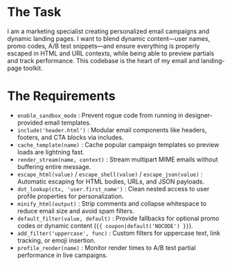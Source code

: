 # The Task

I am a marketing specialist creating personalized email campaigns and dynamic landing pages. I want to blend dynamic content—user names, promo codes, A/B test snippets—and ensure everything is properly escaped in HTML and URL contexts, while being able to preview partials and track performance. This codebase is the heart of my email and landing-page toolkit.

# The Requirements

* `enable_sandbox_mode` : Prevent rogue code from running in designer-provided email templates.  
* `include('header.html')` : Modular email components like headers, footers, and CTA blocks via includes.  
* `cache_template(name)` : Cache popular campaign templates so preview loads are lightning fast.  
* `render_stream(name, context)` : Stream multipart MIME emails without buffering entire message.  
* `escape_html(value)` / `escape_shell(value)` / `escape_json(value)` : Automatic escaping for HTML bodies, URLs, and JSON payloads.  
* `dot_lookup(ctx, 'user.first_name')` : Clean nested access to user profile properties for personalization.  
* `minify_html(output)` : Strip comments and collapse whitespace to reduce email size and avoid spam filters.  
* `default_filter(value, default)` : Provide fallbacks for optional promo codes or dynamic content (`{{ coupon|default('NOCODE') }}`).  
* `add_filter('uppercase', func)` : Custom filters for uppercase text, link tracking, or emoji insertion.  
* `profile_render(name)` : Monitor render times to A/B test partial performance in live campaigns.  
